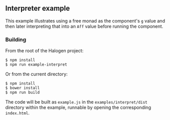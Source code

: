 ## Interpreter example

This example illustrates using a free monad as the component's `g` value and then later interpreting that into an `Aff` value before running the component.

### Building

From the root of the Halogen project:

```
$ npm install
$ npm run example-interpret
```

Or from the current directory:

```
$ npm install
$ bower install
$ npm run build
```

The code will be built as `example.js` in the `examples/interpret/dist` directory within the example, runnable by opening the corresponding `index.html`.
